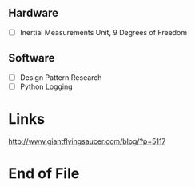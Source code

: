 ## Hardware
- [ ] Inertial Measurements Unit, 9 Degrees of Freedom

## Software
- [ ] Design Pattern Research
- [ ] Python Logging

# Links
http://www.giantflyingsaucer.com/blog/?p=5117

# End of File
